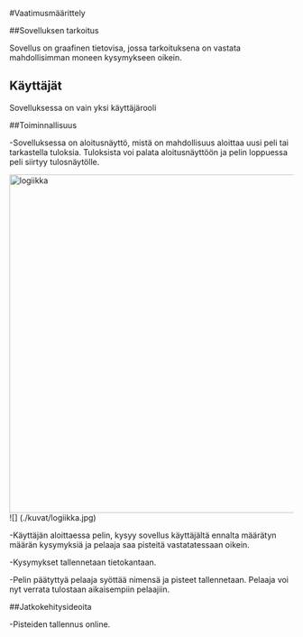 #Vaatimusmäärittely

##Sovelluksen tarkoitus

Sovellus on graafinen tietovisa, jossa tarkoituksena on vastata mahdollisimman moneen kysymykseen oikein.

## Käyttäjät

Sovelluksessa on vain yksi käyttäjärooli

##Toiminnallisuus

-Sovelluksessa on aloitusnäyttö, mistä on mahdollisuus aloittaa uusi peli tai tarkastella tuloksia. Tuloksista voi palata
aloitusnäyttöön ja pelin loppuessa peli siirtyy tulosnäytölle.

<img src=".kuvat/logiikka.jpg" alt="logiikka" width="600"/>
![] (./kuvat/logiikka.jpg)

-Käyttäjän aloittaessa pelin, kysyy sovellus käyttäjältä ennalta määrätyn määrän kysymyksiä ja
pelaaja saa pisteitä vastatatessaan oikein.

-Kysymykset tallennetaan tietokantaan.

-Pelin päätyttyä pelaaja syöttää nimensä ja pisteet tallennetaan. Pelaaja voi nyt verrata tulostaan aikaisempiin
pelaajiin.

##Jatkokehitysideoita

-Pisteiden tallennus online.


